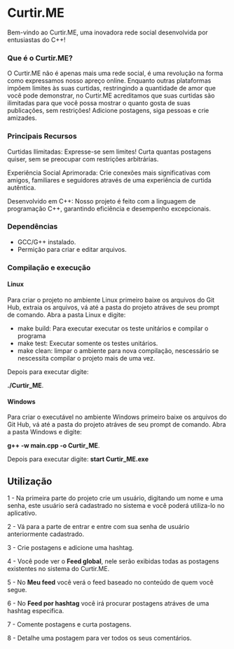# Curtir.ME
Bem-vindo ao Curtir.ME, uma inovadora rede social desenvolvida por entusiastas do C++!

### Que é o Curtir.ME?
O Curtir.ME não é apenas mais uma rede social, é uma revolução na forma como expressamos nosso apreço online. Enquanto outras plataformas impõem limites às suas curtidas, restringindo a quantidade de amor que você pode demonstrar, no Curtir.ME acreditamos que suas curtidas são ilimitadas para que você possa mostrar o quanto gosta de suas publicações, sem restrições! Adicione postagens, siga pessoas e crie amizades.

### Principais Recursos
Curtidas Ilimitadas: Expresse-se sem limites! Curta quantas postagens quiser, sem se preocupar com restrições arbitrárias.

Experiência Social Aprimorada: Crie conexões mais significativas com amigos, familiares e seguidores através de uma experiência de curtida autêntica.

Desenvolvido em C++: Nosso projeto é feito com a linguagem de programação C++, garantindo eficiência e desempenho excepcionais.

### Dependências
- GCC/G++ instalado.
- Permição para criar e editar arquivos.

### Compilação e execução

#### Linux
Para criar o projeto no ambiente Linux primeiro baixe os arquivos do Git Hub, extraia os arquivos, vá até a pasta do projeto atráves de seu prompt de comando. Abra a pasta Linux e digite:

- make build: Para executar executar os teste unitários e compilar o programa
- make test: Executar somente os testes unitários.
- make clean: limpar o ambiente para nova compilação, nescessário se nescessita compilar o projeto mais de uma vez.
  
Depois para executar digite:

**./Curtir_ME**.

#### Windows

Para criar o executável no ambiente Windows primeiro baixe os arquivos do Git Hub, vá até a pasta do projeto atráves de seu prompt de comando. Abra a pasta Windows e digite:

**g++ -w main.cpp -o Curtir_ME**.

Depois para executar digite:
**start Curtir_ME.exe**

## Utilização

1 - Na primeira parte do projeto crie um usuário, digitando um nome e uma senha, este usuário será cadastrado no sistema e você poderá utiliza-lo no aplicativo.

2 - Vá para a parte de entrar e entre com sua senha de usuário anteriormente cadastrado.

3 - Crie postagens e adicione uma hashtag.

4 - Você pode ver o **Feed global**, nele serão exibidas todas as postagens existentes no sistema do Curtir.ME.

5 - No **Meu feed** você verá o feed baseado no conteúdo de quem você segue.

6 - No **Feed por hashtag** você irá procurar postagens atráves de uma hashtag especifica.

7 - Comente postagens e curta postagens.

8 - Detalhe uma postagem para ver todos os seus comentários.
